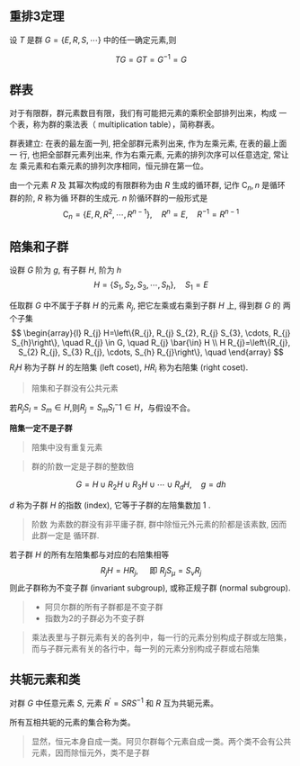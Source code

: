 #

## 重排3定理

设 $T$ 是群 $G=\{E, R, S, \cdots\}$ 中的任一确定元素,则

$$
T G=G T=G^{-1}=G
$$

## 群表

对于有限群，群元素数目有限，我们有可能把元素的乘积全部排列出来，构成
一个表，称为群的乘法表（ multiplication table），简称群表。

群表建立: 在表的最左面一列, 把全部群元素列出来, 作为左乘元素, 在表的最上面一 行,
也把全部群元素列出来, 作为右乘元素, 元素的排列次序可以任意选定, 常让左
乘元素和右乘元素的排列次序相同，恒元排在第一位。

由一个元素 $R$ 及 其幂次构成的有限群称为由 $R$ 生成的循环群, 记作 $\mathrm{C}_{n}, n$ 是循环群的阶, $R$ 称为循 环群的生成元. $n$ 阶循环群的一般形式是
$$
\mathrm{C}_{n}=\left\{E, R, R^{2}, \cdots, R^{n-1}\right\}, \quad R^{n}=E, \quad R^{-1}=R^{n-1}
$$

## 陪集和子群

设群 $G$ 阶为 $g$, 有子群 $H$, 阶为 $h$
$$
H=\left\{S_{1}, S_{2}, S_{3}, \cdots, S_{h}\right\}, \quad S_{1}=E
$$

任取群 $G$ 中不属于子群 $H$ 的元素 $R_{j}$, 把它左乘或右乘到子群 $H$ 上, 得到群 $G$ 的 两个子集
$$
\begin{array}{l}
R_{j} H=\left\{R_{j}, R_{j} S_{2}, R_{j} S_{3}, \cdots, R_{j} S_{h}\right\}, \quad R_{j} \in G, \quad R_{j} \bar{\in} H \\
H R_{j}=\left\{R_{j}, S_{2} R_{j}, S_{3} R_{j}, \cdots, S_{h} R_{j}\right\}, \quad
\end{array}
$$
$R_{i} H$ 称为子群 $H$ 的左陪集 (left coset), $H R_{i}$ 称为右陪集 (right coset).

> 陪集和子群没有公共元素

若$R_jS_l = S_m \in H$,则$R_j=S_mS_l^-1 \in H$，与假设不合。

**陪集一定不是子群**

> 陪集中没有重复元素

> 群的阶数一定是子群的整数倍

$$
G=H \cup R_{2} H \cup R_{3} H \cup \cdots \cup R_{d} H, \quad g=d h
$$

$d$ 称为子群 $H$ 的指数 (index), 它等于子群的左陪集数加 1 . 
> 阶数 为素数的群没有非平庸子群, 群中除恒元外元素的阶都是该素数, 因而此群一定是 循环群.

若子群 $H$ 的所有左陪集都与对应的右陪集相等
$$
R_{j} H=H R_{j}, \quad \text { 即 } R_{j} S_{\mu}=S_{\nu} R_{j}
$$
则此子群称为不变子群 (invariant subgroup), 或称正规子群 (normal subgroup).

> * 阿贝尔群的所有子群都是不变子群
> * 指数为2的子群必为不变子群

> 乘法表里与子群元素有关的各列中，每一行的元素分别构成子群或左陪集，
> 而与子群元素有关的各行中，每一列的元素分别构成子群或右陪集

## 共轭元素和类

对群 $G$ 中任意元素 $S$, 元素 $R^{\prime}=S R S^{-1}$ 和 $R$ 互为共轭元素。

所有互相共轭的元素的集合称为类。

>显然，恒元本身自成一类。阿贝尔群每个元素自成一类。两个类不会有公共元素，因而除恒元外，类不是子群